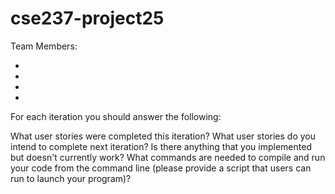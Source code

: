 # cse237-project25

Team Members:

*
*
*
*

For each iteration you should answer the following:

What user stories were completed this iteration?
What user stories do you intend to complete next iteration?
Is there anything that you implemented but doesn't currently work?
What commands are needed to compile and run your code from the command line (please provide a script that users can run to launch your program)?
